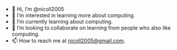 - 👋 Hi, I’m @nicoll2005
- 👀 I’m interested in learning more about computing.
- 🌱 I’m currently learning about computing.
- 💞️ I’m looking to collaborate on learning from people who also like computing.
- 📫 How to reach me at nicoll2005@gmail.com.

<!---
nicoll2005/nicoll2005 is a ✨ special ✨ repository because its `README.md` (this file) appears on your GitHub profile.
You can click the Preview link to take a look at your changes.
--->
